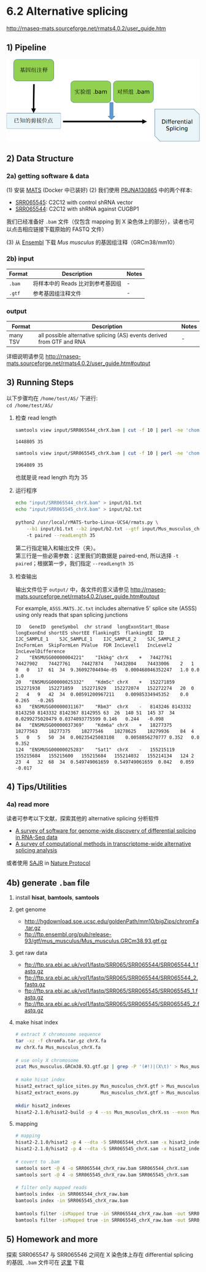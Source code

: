 # 6.2 Alternative splicing

http://rnaseq-mats.sourceforge.net/rmats4.0.2/user_guide.htm

## 1) Pipeline

![](../.gitbook/assets/AS-pipeline.png)

## 2) Data Structure

### 2a) getting software & data

(1) 安装 [MATS](http://rnaseq-mats.sourceforge.net/rmats4.0.2/index.html) (Docker 中已装好)
(2) 我们使用 [PRJNA130865](https://www.ncbi.nlm.nih.gov/bioproject/PRJNA130865) 中的两个样本: 
   - [SRR065545](https://www.ebi.ac.uk/ena/data/view/SRR065545): C2C12 with control shRNA vector
   - [SRR065544](https://www.ebi.ac.uk/ena/data/view/SRR065544): C2C12 with shRNA against CUGBP1  
   
   我们已经准备好 `.bam` 文件（仅包含 mapping 到 X 染色体上的部分），读者也可以点击相应链接下载原始的 FASTQ 文件） 
   
(3) 从 [Ensembl](ftp://ftp.ensembl.org/pub/release-93/gtf/mus_musculus/Mus_musculus.GRCm38.93.gtf.gz) 下载  _Mus musculus_ 的基因组注释（GRCm38/mm10）


### 2b) input

| Format | Description          | Notes |
|--------|----------------------|-------|
| `.bam` | 将样本中的 Reads 比对到参考基因组 | -     |
| `.gtf` | 参考基因组注释文件            | -     |


### output

| Format   | Description                                                            | Notes |
|----------|------------------------------------------------------------------------|-------|
| many TSV | all possible alternative splicing (AS) events derived from GTF and RNA |   -    |

详细说明请参见 <http://rnaseq-mats.sourceforge.net/rmats4.0.2/user_guide.htm#output>

## 3) Running Steps

以下步骤均在 `/home/test/AS/` 下进行:  
`cd /home/test/AS/`

1. 检查 read length

   ```bash
   samtools view input/SRR065544_chrX.bam | cut -f 10 | perl -ne 'chomp;print length($_) . "\n"' | sort | uniq -c
   ```
   
   ```
   1448805 35
   ```
   
   ```bash
   samtools view input/SRR065545_chrX.bam | cut -f 10 | perl -ne 'chomp;print length($_) . "\n"' | sort | uniq -c
   ```
   
   ```
   1964089 35
   ```

   也就是说 read length 均为 35

1. 运行程序

   ```bash
   echo "input/SRR065544_chrX.bam" > input/b1.txt
   echo "input/SRR065545_chrX.bam" > input/b2.txt
   
   python2 /usr/local/rMATS-turbo-Linux-UCS4/rmats.py \
       --b1 input/b1.txt --b2 input/b2.txt --gtf input/Mus_musculus_chrX.gtf --od output 
       -t paired --readLength 35
   ```
   
   第二行指定输入和输出文件（夹）。  
   第三行是一些必需参数：这里我们的数据是 paired-end, 所以选择 `-t paired`；根据第一步，我们指定 `--readLength 35`


1. 检查输出

   输出文件位于 `output/` 中，各文件的意义请参见 <http://rnaseq-mats.sourceforge.net/rmats4.0.2/user_guide.htm#output>
   
   For example, `A5SS.MATS.JC.txt` includes alternative 5' splice site (A5SS) using only reads that span splicing junctions 
   
   ```
   ID	GeneID	geneSymbol	chr	strand	longExonStart_0base	longExonEnd	shortES	shortEE	flankingES	flankingEE	ID	IJC_SAMPLE_1	SJC_SAMPLE_1	IJC_SAMPLE_2	SJC_SAMPLE_2	IncFormLen	SkipFormLen	PValue	FDR	IncLevel1	IncLevel2	IncLevelDifference
   2	"ENSMUSG00000004221"	"Ikbkg"	chrX	+	74427761	74427902	74427761	74427874	74432804	74433006	2	1	0	0	17	61	34	9.36092704494e-05	0.000468046352247	1.0	0.0	1.0
   20	"ENSMUSG00000025332"	"Kdm5c"	chrX	+	152271859	152271938	152271859	152271929	152272074	152272274	20	0	2	4	9	42	34	0.00591200967211	0.00985334945352	0.0	0.265	-0.265
   63	"ENSMUSG00000031167"	"Rbm3"	chrX	-	8143246	8143332	8143250	8143332	8142367	8142955	63	26	140	51	145	37	34	0.0299275020479	0.0374093775599	0.146	0.244	-0.098
   84	"ENSMUSG00000037369"	"Kdm6a"	chrX	+	18277375	18277563	18277375	18277546	18278625	18279936	84	4	5	0	5	50	34	0.00235425083108	0.0058856270777	0.352	0.0	0.352
   124	"ENSMUSG00000025283"	"Sat1"	chrX	-	155215119	155215684	155215600	155215684	155214032	155214134	124	2	23	4	32	68	34	0.549749061659	0.549749061659	0.042	0.059	-0.017
   ```

## 4) Tips/Utilities

### 4a) read more
读者可参考以下文献，探索其他的 alternative splicing 分析软件

- [A survey of software for genome-wide discovery of differential splicing in RNA-Seq data](https://www.ncbi.nlm.nih.gov/pmc/articles/PMC3903050/)
- [A survey of computational methods in transcriptome-wide alternative splicing analysis](https://www.ncbi.nlm.nih.gov/pmc/articles/PMC5203768/)

或者使用 [SAJR](http://storage.bioinf.fbb.msu.ru/~mazin/) in [Nature Protocol](https://www.nature.com/protocolexchange/protocols/6093/)

## 4b) generate `.bam` file

1. install **hisat**, **bamtools**, **samtools**
1. get genome
   - <http://hgdownload.soe.ucsc.edu/goldenPath/mm10/bigZips/chromFa.tar.gz>
   - <ftp://ftp.ensembl.org/pub/release-93/gtf/mus_musculus/Mus_musculus.GRCm38.93.gtf.gz>
1. get raw data
   - <ftp://ftp.sra.ebi.ac.uk/vol1/fastq/SRR065/SRR065544/SRR065544_1.fastq.gz>
   - <ftp://ftp.sra.ebi.ac.uk/vol1/fastq/SRR065/SRR065544/SRR065544_2.fastq.gz>
   - <ftp://ftp.sra.ebi.ac.uk/vol1/fastq/SRR065/SRR065545/SRR065545_1.fastq.gz>
   - <ftp://ftp.sra.ebi.ac.uk/vol1/fastq/SRR065/SRR065545/SRR065545_2.fastq.gz>
1. make hisat index

   ```bash
   # extract X chromosome sequence
   tar -xz -f chromFa.tar.gz chrX.fa
   mv chrX.fa Mus_musculus_chrX.fa
   
   # use only X chromosome
   zcat Mus_musculus.GRCm38.93.gtf.gz | grep -P '(#!)|(X\t)' > Mus_musculus_chrX.gtf
   
   # make hisat index
   hisat2_extract_splice_sites.py Mus_musculus_chrX.gtf > Mus_musculus_chrX.ss
   hisat2_extract_exons.py        Mus_musculus_chrX.gtf > Mus_musculus_chrX.exon
   
   mkdir hisat2_indexes
   hisat2-2.1.0/hisat2-build -p 4 --ss Mus_musculus_chrX.ss --exon Mus_musculus_chrX.exon Mus_musculus_chrX.fa hisat2_indexes/Mus_musculus_chrX
   ```

1. mapping

   ```bash
   # mapping
   hisat2-2.1.0/hisat2 -p 4 --dta -S SRR065544_chrX.sam -x hisat2_indexes/Mus_musculus_chrX -1 SRR065544_1.fastq.gz -2 SRR065544_2.fastq.gz
   hisat2-2.1.0/hisat2 -p 4 --dta -S SRR065545_chrX.sam -x hisat2_indexes/Mus_musculus_chrX -1 SRR065545_1.fastq.gz -2 SRR065545_2.fastq.gz
   
   # covert to .bam
   samtools sort -@ 4 -o SRR065544_chrX_raw.bam SRR065544_chrX.sam
   samtools sort -@ 4 -o SRR065545_chrX_raw.bam SRR065545_chrX.sam
   
   # filter only mapped reads
   bamtools index -in SRR065544_chrX_raw.bam
   bamtools index -in SRR065545_chrX_raw.bam
   
   bamtools filter -isMapped true -in SRR065544_chrX_raw.bam -out SRR065544_chrX.bam
   bamtools filter -isMapped true -in SRR065545_chrX_raw.bam -out SRR065545_chrX.bam
   ```

## 5) Homework and more

探索 SRR065547 与 SRR065546 之间在 X 染色体上存在 differential splicing 的基因, `.bam` 文件可在 [这里](https://github.com/dongzhuoer/lulab-teaching_book-data/tree/master/AS) 下载



